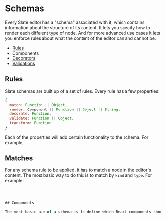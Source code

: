 
# Schemas

Every Slate editor has a "schema" associated with it, which contains information about the structure of its content. It lets you specify how to render each different type of node. And for more advanced use cases it lets you enforce rules about what the content of the editor can and cannot be.

- [Rules](#rules)
- [Components](#components)
- [Decorators](#decorators)
- [Validations](#validations)


## Rules

Slate schemas are built up of a set of rules. Every rule has a few properties:

```js
{
  match: Function || Object,
  render: Component || Function || Object || String,
  decorate: Function,
  validate: Function || Object,
  transform: Function
}
```

Each of the properties will add certain functionality to the schema. For example,


## Matches

For any schema rule to be applied, it has to match a node in the editor's content. The most basic way to do this is to match by `kind` and `type`. For example:

```js



## Components

The most basic use of a schema is to define which React components should be rendered for each node in the editor. For example, you might want to

```
